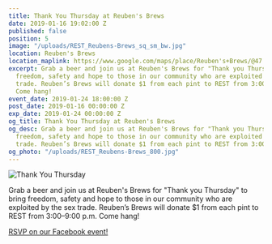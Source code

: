 ```yaml
---
title: Thank You Thursday at Reuben's Brews
date: 2019-01-16 19:02:00 Z
published: false
position: 5
image: "/uploads/REST_Reubens-Brews_sq_sm_bw.jpg"
location: Reuben's Brews
location_maplink: https://www.google.com/maps/place/Reuben's+Brews/@47.6654015,-122.3752873,17z/data=!3m1!4b1!4m5!3m4!1s0x549015c9c502593f:0x90d7c5a5e5dcf1ab!8m2!3d47.6653979!4d-122.3730986
excerpt: Grab a beer and join us at Reuben's Brews for "Thank you Thursday" to bring
  freedom, safety and hope to those in our community who are exploited by the sex
  trade. Reuben’s Brews will donate $1 from each pint to REST from 3:00–9:00 p.m.
  Come hang!
event_date: 2019-01-24 18:00:00 Z
post_date: 2019-01-16 00:00:00 Z
exp_date: 2019-01-24 00:00:00 Z
og_title: Thank You Thursday at Reuben's Brews
og_desc: Grab a beer and join us at Reuben's Brews for "Thank you Thursday" to bring
  freedom, safety and hope to those in our community who are exploited by the sex
  trade. Reuben’s Brews will donate $1 from each pint to REST from 3:00–9:00 p.m.
og_photo: "/uploads/REST_Reubens-Brews_800.jpg"
---
```


![Thank You Thursday](/uploads/REST_Reubens-Brews_800.jpg)

Grab a beer and join us at Reuben's Brews for "Thank you Thursday" to bring freedom, safety and hope to those in our community who are exploited by the sex trade. Reuben’s Brews will donate $1 from each pint to REST from 3:00–9:00 p.m. Come hang!

[RSVP on our Facebook event!](https://www.facebook.com/events/357955285001303/)